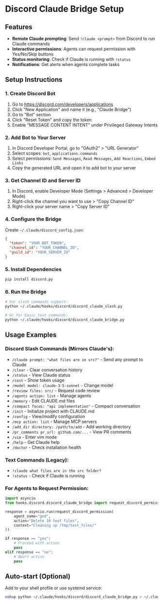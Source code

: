 # Discord Claude Bridge Setup

## Features
- **Remote Claude prompting**: Send `!claude <prompt>` from Discord to run Claude commands
- **Interactive permissions**: Agents can request permission with Yes/No/Skip buttons
- **Status monitoring**: Check if Claude is running with `!status`
- **Notifications**: Get alerts when agents complete tasks

## Setup Instructions

### 1. Create Discord Bot
1. Go to https://discord.com/developers/applications
2. Click "New Application" and name it (e.g., "Claude Bridge")
3. Go to "Bot" section
4. Click "Reset Token" and copy the token
5. Enable "MESSAGE CONTENT INTENT" under Privileged Gateway Intents

### 2. Add Bot to Your Server
1. In Discord Developer Portal, go to "OAuth2" > "URL Generator"
2. Select scopes: `bot`, `applications.commands`
3. Select permissions: `Send Messages`, `Read Messages`, `Add Reactions`, `Embed Links`
4. Copy the generated URL and open it to add bot to your server

### 3. Get Channel ID and Server ID
1. In Discord, enable Developer Mode (Settings > Advanced > Developer Mode)
2. Right-click the channel you want to use > "Copy Channel ID"
3. Right-click your server name > "Copy Server ID"

### 4. Configure the Bridge
Create `~/.claude/discord_config.json`:
```json
{
  "token": "YOUR_BOT_TOKEN",
  "channel_id": "YOUR_CHANNEL_ID",
  "guild_id": "YOUR_SERVER_ID"
}
```

### 5. Install Dependencies
```bash
pip install discord.py
```

### 6. Run the Bridge
```bash
# For slash commands support:
python ~/.claude/hooks/discord/discord_claude_slash.py

# Or for basic text commands:
python ~/.claude/hooks/discord/discord_claude_bridge.py
```

## Usage Examples

### Discord Slash Commands (Mirrors Claude's):
- `/claude prompt: "what files are in src?"` - Send any prompt to Claude
- `/clear` - Clear conversation history
- `/status` - View Claude status
- `/cost` - Show token usage
- `/model model: claude-3-5-sonnet` - Change model
- `/review files: src/` - Request code review
- `/agents action: list` - Manage agents
- `/memory` - Edit CLAUDE.md files
- `/compact focus: "api implementation"` - Compact conversation
- `/init` - Initialize project with CLAUDE.md
- `/config` - View/modify configuration
- `/mcp action: list` - Manage MCP servers
- `/add_dir directory: /path/to/add` - Add working directory
- `/pr_comments pr_url: github.com/...` - View PR comments
- `/vim` - Enter vim mode
- `/help` - Get Claude help
- `/doctor` - Check installation health

### Text Commands (Legacy):
- `!claude what files are in the src folder?`
- `!status` - Check if Claude is running

### For Agents to Request Permission:
```python
import asyncio
from hooks.discord.discord_claude_bridge import request_discord_permission

response = asyncio.run(request_discord_permission(
    agent_name="god",
    action="Delete 10 test files",
    context="Cleaning up /tmp/test_files/"
))

if response == "yes":
    # Proceed with action
    pass
elif response == "no":
    # Abort action
    pass
```

## Auto-start (Optional)
Add to your shell profile or use systemd service:
```bash
nohup python ~/.claude/hooks/discord/discord_claude_bridge.py > ~/.claude/discord_bot.log 2>&1 &
```